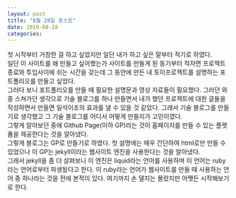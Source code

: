 ```yaml
---
layout: post
title: "8월 28일 포스트"
date: 2019-08-28
categories:
---
```

<div>
첫 시작부터 거창한 걸 하고 싶었지만 일단 내가 하고 싶은 말부터 적기로 하였다.<br>
일단 이 사이트를 왜 만들고 싶어했는가 사이트를 만들게 된 동기부터 적자면
프로젝트 종료와 투입사이에 쉬는 시간을 갖는데 그 동안에 만든 내 토이프로젝트를
설명하는 포트폴리오를 만들고 싶었다. <br>
그러다 보니 포트폴리오를 만들 때 필요한 설명문과 영상 자료들이 필요했다. 
그러던 와중 스쳐가던 생각으로 기술 블로그를 하나 만들면서 내가 했던 프로젝트에 대한 글들을 작성하면서 만들면 일석이조의 효과를 낼 수 있을 것 같았다. 그래서 기술 블로그를 만들기로 생각했고 그 기술 블로그를 어디서 어떻게 만들지가 고민이였다. <br>
그렇게 알아보던 중에 Github Page(이하 GP)라는 것이 홈페이지를 만들 수 있는 플랫폼을 제공한다는 것을 알아냈다. <br>
그렇게 블로그는 GP로 만들기로 하였다. 첫 설명에는 매우 간단하여 html로만 만들 수 있었으나 이 GP는 jekyll이라는 웹사이트 엔진을 사용한다는 것을 알아냈다.<br> 
그래서 jekyll을 좀 더 살펴보니 이 엔진은 liquid라는 언어를 사용하며 이 언어는 ruby라는 언어로부터 파생됬다고 한다. 
이 ruby라는 언어가 웹사이트를 만들 때 사용하는 언어 중 하나라는 것을 전에 본적이 있다. 여기까지 손 댈지는 몰랐지만 어쨋든 시작해보기로 한다.<br>
</div>